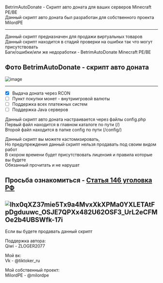 BetrimAutoDonate - Скрипт авто доната для ваших серверов Minecraft PE/BE                                                                            
Данный скрипт авто доната был разработан для собственного проекта MilordPE

-------------

Данный скрипт предназначен для продажи виртуальных товаров  
Данный скрипт находится в стадий проверки на ошибки так что могут присутствовать                                                                 
Баги/ошибки/или же недоработки - BetrimAutoDonate Minecraft PE/BE                                                         

Фото BetrimAutoDonate - скрипт авто доната
-------------

![image](https://user-images.githubusercontent.com/79506370/195773360-d6461c49-aa14-48d9-a2a8-a3a71d8f9066.png)

-------------

- [x] Выдача доната через RCON
- [ ] Пункт покупки монет - внутриигровой валюты
- [ ] Поддержка всех платежных систем
- [ ] Поддержка Java серверов
                                        
Данный скрипт авто доната настраивается через файлы config.php                                                          
Первый файл находится в главном каталоге по пути (/)                                                  
Второй файл находится в папке config по пути (/config/)  

Данный скрипт вы можете кастомизировать,                                                                               
Но предупреждения данный скрипт нельзя продавать под своим видом работ                                               
В скором времени будет присутствовать лицензия и правила которые вы будете                                                   
Обязанный прочитать и не нарушат  

Просьба ознакомиться - [Статья 146 уголовка РФ](https://github.com/haker20SZs/Server-control-panel/files/9770118/146.pdf)
-------------
![lhx0qXZ37mie5Tx9a4MvxXkXPMa0YXLETAtFpDgduuwc_OSJE7QPXx482U62OSF3_UrL2eCFMOe2b4UBSWfk-17i](https://user-images.githubusercontent.com/79506370/195536448-ee17a3b7-d26c-4df9-9999-93572e482eba.jpg)
-------------
Если вы будете продавать данный скрипт

Поддержка автора:                                                                                   
 Qiwi - ZLOGER2077                                                                                                                                   

Мой вк:                                                                                                     
 Vk - @tiktoker_ru
  
Мой собственный проект:                                           
 MilordPE - @milordpe                                              
